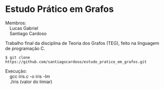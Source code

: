 # Estudo Prático em Grafos

Membros:  
&emsp;Lucas Gabriel  
&emsp;Santiago Cardoso  

Trabalho final da disciplina de Teoria dos Grafos (TEG), feito na linguagem de programação C.

```
$ git clone https://github.com/santiagocardoso/estudo_pratico_em_grafos.git
```

Execução:  
&emsp;gcc iris.c -o iris -lm  
&emsp;./iris (valor do limiar)
